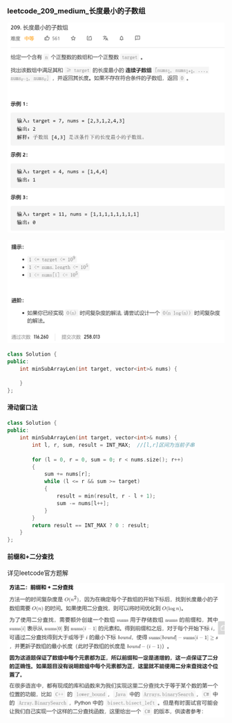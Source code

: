 ### leetcode_209_medium_长度最小的子数组

![image-20210224112026251](leetcode_209_medium_长度最小的子数组.assets/image-20210224112026251.png)

![image-20210224112036850](leetcode_209_medium_长度最小的子数组.assets/image-20210224112036850.png)

```c++
class Solution {
public:
    int minSubArrayLen(int target, vector<int>& nums) {

    }
};
```

#### 滑动窗口法

```c++
class Solution {
public:
	int minSubArrayLen(int target, vector<int>& nums) {
		int l, r, sum, result = INT_MAX;  //[l,r]区间为当前子串

		for (l = 0, r = 0, sum = 0; r < nums.size(); r++)
		{
			sum += nums[r];
			while (l <= r && sum >= target)
			{
				result = min(result, r - l + 1);
				sum -= nums[l++];
			}
		}
		return result == INT_MAX ? 0 : result;
	}
};
```

#### 前缀和+二分查找

详见leetcode官方题解

![image-20210224113229012](leetcode_209_medium_长度最小的子数组.assets/image-20210224113229012.png)